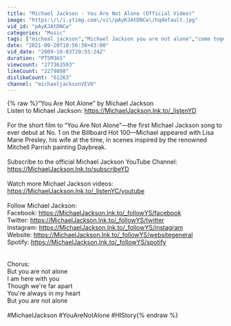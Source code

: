```yaml
---
title: "Michael Jackson - You Are Not Alone (Official Video)"
image: "https:\/\/i.ytimg.com\/vi\/pAyKJAtDNCw\/hqdefault.jpg"
vid_id: "pAyKJAtDNCw"
categories: "Music"
tags: ["micheal jackson","Michael Jackson you are not alone","come together"]
date: "2021-09-20T10:56:38+03:00"
vid_date: "2009-10-03T20:55:24Z"
duration: "PT5M36S"
viewcount: "277363593"
likeCount: "2279808"
dislikeCount: "61263"
channel: "michaeljacksonVEVO"
---
```

{% raw %}“You Are Not Alone” by Michael Jackson<br />Listen to Michael Jackson: <a rel="nofollow" target="blank" href="https://MichaelJackson.lnk.to/_listenYD">https://MichaelJackson.lnk.to/_listenYD</a><br /><br />For the short film to “You Are Not Alone”—the first Michael Jackson song to ever debut at No. 1 on the Billboard Hot 100—Michael appeared with Lisa Marie Presley, his wife at the time, in scenes inspired by the renowned Mitchell Parrish painting Daybreak.<br /><br />Subscribe to the official Michael Jackson YouTube Channel: <a rel="nofollow" target="blank" href="https://MichaelJackson.lnk.to/subscribeYD">https://MichaelJackson.lnk.to/subscribeYD</a><br /><br />Watch more Michael Jackson videos: <a rel="nofollow" target="blank" href="https://MichaelJackson.lnk.to/_listenYC/youtube">https://MichaelJackson.lnk.to/_listenYC/youtube</a><br /><br />Follow Michael Jackson:<br />Facebook: <a rel="nofollow" target="blank" href="https://MichaelJackson.lnk.to/_followYS/facebook">https://MichaelJackson.lnk.to/_followYS/facebook</a><br />Twitter: <a rel="nofollow" target="blank" href="https://MichaelJackson.lnk.to/_followYS/twitter">https://MichaelJackson.lnk.to/_followYS/twitter</a><br />Instagram: <a rel="nofollow" target="blank" href="https://MichaelJackson.lnk.to/_followYS/instagram">https://MichaelJackson.lnk.to/_followYS/instagram</a><br />Website: <a rel="nofollow" target="blank" href="https://MichaelJackson.lnk.to/_followYS/websitegeneral">https://MichaelJackson.lnk.to/_followYS/websitegeneral</a><br />Spotify: <a rel="nofollow" target="blank" href="https://MichaelJackson.lnk.to/_followYS/spotify">https://MichaelJackson.lnk.to/_followYS/spotify</a><br /><br /><br />Chorus:<br />But you are not alone<br />I am here with you<br />Though we're far apart<br />You're always in my heart<br />But you are not alone<br /><br />#MichaelJackson #YouAreNotAlone #HIStory{% endraw %}

